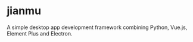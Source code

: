 # jianmu
A simple desktop app development framework combining Python, Vue.js, Element Plus and Electron.

